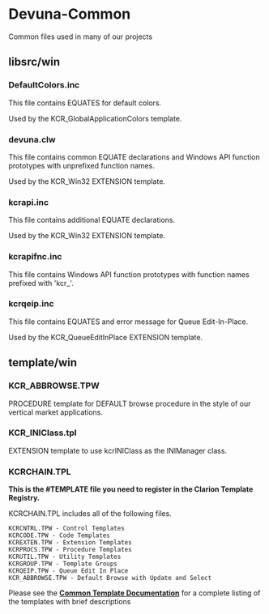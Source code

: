 # Devuna-Common
Common files used in many of our projects

## libsrc/win ##

### DefaultColors.inc ###

This file contains EQUATES for default colors.

Used by the KCR_GlobalApplicationColors template.

### devuna.clw ###

This file contains common EQUATE declarations and Windows API function prototypes with unprefixed function names.  

Used by the KCR_Win32 EXTENSION template.

### kcrapi.inc ###

This file contains additional EQUATE declarations.

Used by the KCR_Win32 EXTENSION template.

### kcrapifnc.inc ###

This file contains Windows API function prototypes with function names prefixed with 'kcr_'.

### kcrqeip.inc ###

This file contains EQUATES and error message for Queue Edit-In-Place.

Used by the KCR_QueueEditInPlace EXTENSION template.


## template/win ##

### KCR_ABBROWSE.TPW ###

PROCEDURE template for DEFAULT browse procedure in the style of our vertical market applications.

### KCR_INIClass.tpl ###

EXTENSION template to use kcrINIClass as the INIManager class.

### KCRCHAIN.TPL ###

**This is the \#TEMPLATE file you need to register in the Clarion Template Registry.**

KCRCHAIN.TPL includes all of the following files.

    KCRCNTRL.TPW - Control Templates
    KCRCODE.TPW - Code Templates
    KCREXTEN.TPW - Extension Templates
    KCRPROCS.TPW - Procedure Templates
    KCRUTIL.TPW - Utility Templates
    KCRGROUP.TPW - Template Groups
    KCRQEIP.TPW - Queue Edit In Place
    KCR_ABBROWSE.TPW - Default Browse with Update and Select
 
Please see the **[Common Template Documentation](http://devuna.github.io/CommonTemplate)** for a complete listing of the templates with brief descriptions
